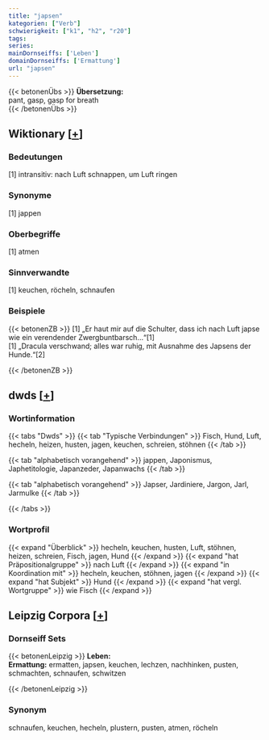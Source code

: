 ```yaml
---
title: "japsen"
kategorien: ["Verb"]
schwierigkeit: ["k1", "h2", "r20"]
tags:
series:
mainDornseiffs: ['Leben']
domainDornseiffs: ['Ermattung']
url: "japsen"
---
```


{{< betonenÜbs >}}
**Übersetzung:**  
pant, gasp, gasp for breath  
{{< /betonenÜbs >}}

## Wiktionary [[+](https://de.wiktionary.org/wiki/japsen)]

### Bedeutungen
[1] intransitiv: nach Luft schnappen, um Luft ringen  

### Synonyme
[1] jappen  

### Oberbegriffe
[1] atmen  

### Sinnverwandte
[1] keuchen, röcheln, schnaufen  

### Beispiele
{{< betonenZB >}}
[1] „Er haut mir auf die Schulter, dass ich nach Luft japse wie ein verendender Zwergbuntbarsch…“[1]  
[1] „Dracula verschwand; alles war ruhig, mit Ausnahme des Japsens der Hunde.“[2]  

{{< /betonenZB >}}


## dwds [[+](https://www.dwds.de/wb/japsen)]

### Wortinformation
{{< tabs "Dwds" >}}
{{< tab "Typische Verbindungen" >}}
Fisch, Hund, Luft, hecheln, heizen, husten, jagen, keuchen, schreien, stöhnen
{{< /tab >}}

{{< tab "alphabetisch vorangehend" >}}
jappen, Japonismus, Japhetitologie, Japanzeder, Japanwachs
{{< /tab >}}

{{< tab "alphabetisch vorangehend" >}}
Japser, Jardiniere, Jargon, Jarl, Jarmulke
{{< /tab >}}

{{< /tabs >}}

### Wortprofil
{{< expand "Überblick" >}} hecheln, keuchen, husten, Luft, stöhnen, heizen, schreien, Fisch, jagen, Hund {{< /expand >}}
{{< expand "hat Präpositionalgruppe" >}} nach Luft {{< /expand >}}
{{< expand "in Koordination mit" >}} hecheln, keuchen, stöhnen, jagen {{< /expand >}}
{{< expand "hat Subjekt" >}} Hund {{< /expand >}}
{{< expand "hat vergl. Wortgruppe" >}} wie Fisch {{< /expand >}}

## Leipzig Corpora [[+](https://corpora.uni-leipzig.de/en/res?word=japsen&corpusId=deu_newscrawl-public_2018)]

### Dornseiff Sets
{{< betonenLeipzig >}}
**Leben:**  
**Ermattung:** ermatten, japsen, keuchen, lechzen, nachhinken, pusten, schmachten, schnaufen, schwitzen  

{{< /betonenLeipzig >}}

### Synonym
schnaufen, keuchen, hecheln, plustern, pusten, atmen, röcheln

